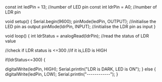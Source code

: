 const int ledPin = 13; //number of LED pin
const int ldrPin = A0; //number of LDR pin

void setup() {
Serial.begin(9600);
pinMode(ledPin, OUTPUT); //initialise the LED pin as output
pinMode(ldrPin, INPUT); //initialise the LDR pin as input
}

void loop() {
int ldrStatus = analogRead(ldrPin); //read the status of LDR value

//check if LDR status is <=300
//if it is,LED is HIGH

if(ldrStatus<=300) {

digitalWrite(ledPin, HIGH);
Serial.println("LDR is DARK, LED is ON");
}
else {
digitalWrite(ledPin, LOW);
Serial.println("------------");
}
